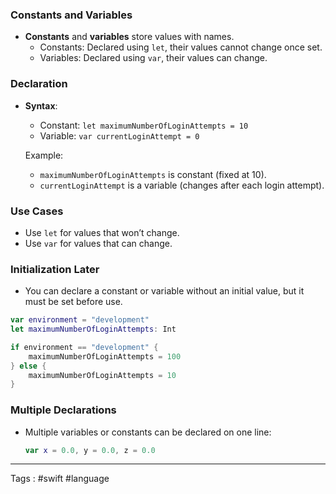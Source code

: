 ### Constants and Variables

- **Constants** and **variables** store values with names. 
  - Constants: Declared using `let`, their values cannot change once set.
  - Variables: Declared using `var`, their values can change.

### Declaration

- **Syntax**:
  - Constant: `let maximumNumberOfLoginAttempts = 10`
  - Variable: `var currentLoginAttempt = 0`
  
  Example:
  - `maximumNumberOfLoginAttempts` is constant (fixed at 10).
  - `currentLoginAttempt` is a variable (changes after each login attempt).

### Use Cases

- Use `let` for values that won’t change.
- Use `var` for values that can change.

### Initialization Later

- You can declare a constant or variable without an initial value, but it must be set before use.

```swift
var environment = "development"
let maximumNumberOfLoginAttempts: Int

if environment == "development" {
    maximumNumberOfLoginAttempts = 100
} else {
    maximumNumberOfLoginAttempts = 10
}
```

### Multiple Declarations

- Multiple variables or constants can be declared on one line:
  ```swift
  var x = 0.0, y = 0.0, z = 0.0
  ```


___

Tags : #swift #language 